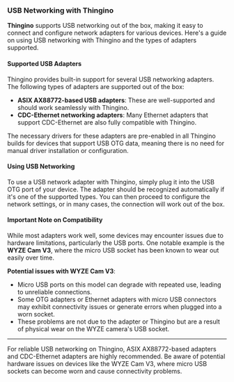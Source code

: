 ### USB Networking with Thingino

**Thingino** supports USB networking out of the box, making it easy to connect and configure network adapters for various devices. Here's a guide on using USB networking with Thingino and the types of adapters supported.

#### Supported USB Adapters

Thingino provides built-in support for several USB networking adapters. The following types of adapters are supported out of the box:

- **ASIX AX88772-based USB adapters**: These are well-supported and should work seamlessly with Thingino.
- **CDC-Ethernet networking adapters**: Many Ethernet adapters that support CDC-Ethernet are also fully compatible with Thingino.

The necessary drivers for these adapters are pre-enabled in all Thingino builds for devices that support USB OTG data, meaning there is no need for manual driver installation or configuration.

#### Using USB Networking

To use a USB network adapter with Thingino, simply plug it into the USB OTG port of your device. The adapter should be recognized automatically if it's one of the supported types. You can then proceed to configure the network settings, or in many cases, the connection will work out of the box.

#### Important Note on Compatibility

While most adapters work well, some devices may encounter issues due to hardware limitations, particularly the USB ports. One notable example is the **WYZE Cam V3**, where the micro USB socket has been known to wear out easily over time.

**Potential issues with WYZE Cam V3**:
- Micro USB ports on this model can degrade with repeated use, leading to unreliable connections.
- Some OTG adapters or Ethernet adapters with micro USB connectors may exhibit connectivity issues or generate errors when plugged into a worn socket.
- These problems are not due to the adapter or Thingino but are a result of physical wear on the WYZE camera's USB socket.

---

For reliable USB networking on Thingino, ASIX AX88772-based adapters and CDC-Ethernet adapters are highly recommended. Be aware of potential hardware issues on devices like the WYZE Cam V3, where micro USB sockets can become worn and cause connectivity problems.
